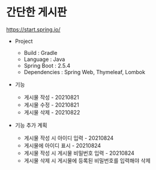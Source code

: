 # 간단한 게시판

https://start.spring.io/

+ Project
  + Build : Gradle
  + Language : Java
  + Spring Boot : 2.5.4
  + Dependencies : Spring Web, Thymeleaf, Lombok

+ 기능
  + 게시물 작성 - 20210821
  + 게시물 수정 - 20210821
  + 게시물 삭제 - 20210822

+ 기능 추가 계획
  + 게시물 작성 시 아이디 입력 - 20210824
  + 게시물에 아이디 표시 - 20210824
  + 게시물 작성 시 게시물 비밀번호 입력 - 20210824
  + 게시물 삭제 시 게시물에 등록된 비밀번호를 입력해야 삭제
